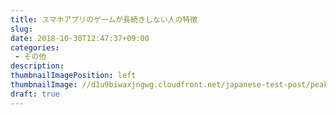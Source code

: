 ```yaml
---
title: スマホアプリのゲームが長続きしない人の特徴
slug: 
date: 2018-10-30T12:47:37+09:00
categories: 
 - その他
description: 
thumbnailImagePosition: left
thumbnailImage: //d1u9biwaxjngwg.cloudfront.net/japanese-test-post/peak-140.jpg
draft: true
---
```


<!--more-->


